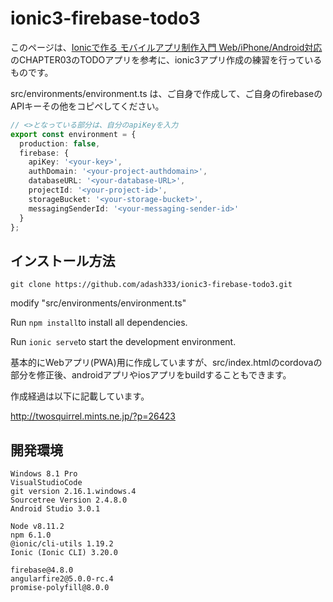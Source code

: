 # ionic3-firebase-todo3

このページは、[Ionicで作る モバイルアプリ制作入門 Web/iPhone/Android対応](https://amzn.to/2miPTb9)のCHAPTER03のTODOアプリを参考に、ionic3アプリ作成の練習を行っているものです。


src/environments/environment.ts は、ご自身で作成して、ご自身のfirebaseのAPIキーその他をコピペしてください。

```javascript:environment.ts
// <>となっている部分は、自分のapiKeyを入力
export const environment = {
  production: false,
  firebase: {
    apiKey: '<your-key>',
    authDomain: '<your-project-authdomain>',
    databaseURL: '<your-database-URL>',
    projectId: '<your-project-id>',
    storageBucket: '<your-storage-bucket>',
    messagingSenderId: '<your-messaging-sender-id>'
  }
};
```

## インストール方法


`git clone https://github.com/adash333/ionic3-firebase-todo3.git`

modify "src/environments/environment.ts"

Run `npm install`to install all dependencies.

Run `ionic serve`to start the development environment.

基本的にWebアプリ(PWA)用に作成していますが、src/index.htmlのcordovaの部分を修正後、androidアプリやiosアプリをbuildすることもできます。


作成経過は以下に記載しています。

http://twosquirrel.mints.ne.jp/?p=26423


## 開発環境

```
Windows 8.1 Pro
VisualStudioCode
git version 2.16.1.windows.4
Sourcetree Version 2.4.8.0
Android Studio 3.0.1

Node v8.11.2
npm 6.1.0
@ionic/cli-utils 1.19.2
Ionic (Ionic CLI) 3.20.0

firebase@4.8.0
angularfire2@5.0.0-rc.4
promise-polyfill@8.0.0
```
